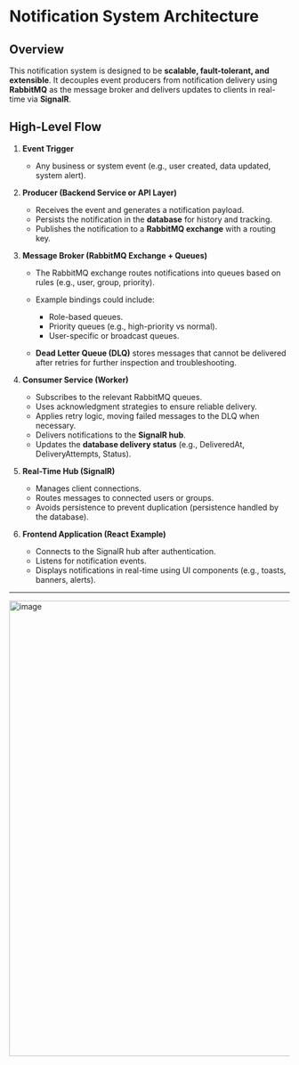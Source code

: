 # Notification System Architecture

## Overview

This notification system is designed to be **scalable, fault-tolerant, and extensible**. It decouples event producers from notification delivery using **RabbitMQ** as the message broker and delivers updates to clients in real-time via **SignalR**.

## High-Level Flow

1. **Event Trigger**

   * Any business or system event (e.g., user created, data updated, system alert).

2. **Producer (Backend Service or API Layer)**

   * Receives the event and generates a notification payload.
   * Persists the notification in the **database** for history and tracking.
   * Publishes the notification to a **RabbitMQ exchange** with a routing key.

3. **Message Broker (RabbitMQ Exchange + Queues)**

   * The RabbitMQ exchange routes notifications into queues based on rules (e.g., user, group, priority).
   * Example bindings could include:

     * Role-based queues.
     * Priority queues (e.g., high-priority vs normal).
     * User-specific or broadcast queues.
   * **Dead Letter Queue (DLQ)** stores messages that cannot be delivered after retries for further inspection and troubleshooting.

4. **Consumer Service (Worker)**

   * Subscribes to the relevant RabbitMQ queues.
   * Uses acknowledgment strategies to ensure reliable delivery.
   * Applies retry logic, moving failed messages to the DLQ when necessary.
   * Delivers notifications to the **SignalR hub**.
   * Updates the **database delivery status** (e.g., DeliveredAt, DeliveryAttempts, Status).

5. **Real-Time Hub (SignalR)**

   * Manages client connections.
   * Routes messages to connected users or groups.
   * Avoids persistence to prevent duplication (persistence handled by the database).

6. **Frontend Application (React Example)**

   * Connects to the SignalR hub after authentication.
   * Listens for notification events.
   * Displays notifications in real-time using UI components (e.g., toasts, banners, alerts).

---
<img width="1348" height="818" alt="image" src="https://github.com/user-attachments/assets/c57ca508-0086-4c67-a37d-09ec5e26a23a" />



